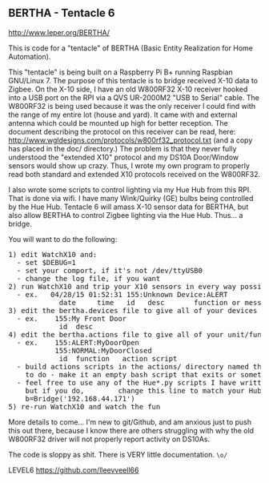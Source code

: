 BERTHA - Tentacle 6
-------------------

http://www.leper.org/BERTHA/

This is code for a "tentacle" of BERTHA (Basic Entity Realization for Home Automation).

This "tentacle" is being built on a Raspberry Pi B+ running Raspbian GNU/Linux 7.  The purpose of this 
tentacle is to bridge received X-10 data to Zigbee.  On the X-10 side, I have an old W800RF32 X-10 receiver
hooked into a USB port on the RPI via a QVS UR-2000M2 "USB to Serial" cable.  The W800RF32 is being used 
because it was the only receiver I could find with the range of my entire lot (house and yard).  It came with
and external antenna which could be mounted up high for better reception.  The document describing the protocol
on this receiver can be read, here: http://www.wgldesigns.com/protocols/w800rf32_protocol.txt (and a copy has 
placed in the doc/ directory.)  The problem is that they never fully understood the "extended X10" 
protocol and my DS10A Door/Window sensors would show up crazy.  Thus, I wrote my own program to properly
read both standard and extended X10 protocols received on the W800RF32.

I also wrote some scripts to control lighting via my Hue Hub from this RPI.  That is done via wifi.  I have 
many Wink/Quirky (GE) bulbs being controlled by the Hue Hub.  Tentacle 6 will amass X-10 sensor data for BERTHA, 
but also allow BERTHA to control Zigbee lighting via the Hue Hub.  Thus... a bridge.

You will want to do the following:

<pre>
1) edit WatchX10 and:
  - set $DEBUG=1
  - set your comport, if it's not /dev/ttyUSB0
  - change the log file, if you want
2) run WatchX10 and trip your X10 sensors in every way possible, marking down their IDs:
  - ex.   04/28/15 01:52:31 155:Unknown Device:ALERT
            date     time   id   desc       function or message
3) edit the bertha.devices file to give all of your devices some descriptions:
  - ex.    155:My Front Door
            id  desc
4) edit the bertha.actions file to give all of your unit/functions some actions to perform.
  - ex.    155:ALERT:MyDoorOpen
           155:NORMAL:MyDoorClosed
            id  function   action script
  - build actions scripts in the actions/ directory named the same as above, even if there is nothing you want 
    to do - make it an empty bash script that exits or something.  There is no error detection for these, yet.
  - feel free to use any of the Hue*.py scripts I have written for controlling Zigbee devices via Hue Hub, 
    but if you do,        change this line to match your Hub's IP address:
    b=Bridge('192.168.44.171')
5) re-run WatchX10 and watch the fun
</pre>

More details to come...  I'm new to git/Github, and am anxious just to push this out there, because I know 
there are others struggling with why the old W800RF32 driver will not properly report activity on DS10As.

The code is sloppy as shit.  There is VERY little documentation.  `\o/`

LEVEL6
https://github.com/lleevveell66
